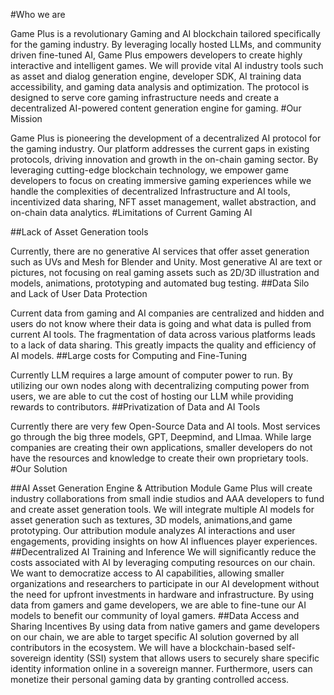 #Who we are 

Game Plus is a revolutionary Gaming and AI blockchain tailored specifically for the gaming industry. By leveraging locally hosted LLMs, and community driven fine-tuned AI, Game Plus empowers developers to create highly interactive and intelligent games. 
We will provide vital AI industry tools such as asset and dialog generation engine, developer SDK, AI training data accessibility, and gaming data analysis and optimization.
The protocol is designed to serve core gaming infrastructure needs and create a decentralized AI-powered content generation engine for gaming.
#Our Mission

Game Plus is pioneering the development of a decentralized AI protocol for the gaming industry. Our platform addresses the current gaps in existing protocols, driving innovation and growth in the on-chain gaming sector. By leveraging cutting-edge blockchain technology, we empower game developers to focus on creating immersive gaming experiences while we handle the complexities of decentralized Infrastructure and AI tools, incentivized data sharing, NFT asset management, wallet abstraction, and on-chain data analytics.
#Limitations of Current Gaming AI

##Lack of Asset Generation tools

Currently, there are no generative AI services that offer asset generation such as UVs and Mesh for Blender and Unity. Most generative AI are text or pictures, not focusing on real gaming assets such as 2D/3D illustration and models, animations, prototyping and automated bug testing. 
##Data Silo and Lack of User Data Protection

Current data from gaming and AI companies are centralized and hidden and users do not know where their data is going and what data is pulled from current AI tools. The fragmentation of data across various platforms leads to a lack of data sharing. This greatly impacts the quality and efficiency of AI models. 
##Large costs for Computing and Fine-Tuning

Currently LLM requires a large amount of computer power to run. By utilizing our own nodes along with decentralizing computing power from users, we are able to cut the cost of hosting our LLM while providing rewards to contributors.
##Privatization of Data and AI Tools

Currently there are very few Open-Source Data and AI tools. Most services go through the big three models, GPT, Deepmind, and Llmaa. While large companies are creating their own applications, smaller developers do not have the resources and knowledge to create their own proprietary tools.
#Our Solution


##AI Asset Generation Engine & Attribution Module
Game Plus will create industry collaborations from small indie studios and AAA developers to fund and create asset generation tools. We will integrate multiple AI models for asset generation such as textures, 3D models, animations,and game prototyping. Our attribution module analyzes AI interactions and user engagements, providing insights on how AI influences player experiences.
##Decentralized AI Training and Inference
We will significantly reduce the costs associated with AI by leveraging computing resources on our chain. We want to democratize access to AI capabilities, allowing smaller organizations and researchers to participate in our AI development without the need for upfront investments in hardware and infrastructure. By using data from gamers and game developers, we are able to fine-tune our AI models to benefit our community of loyal gamers.
##Data Access and Sharing Incentives
By using data from native gamers and game developers on our chain, we are able to target specific AI solution governed by all contributors in the ecosystem. We will have a blockchain-based self-sovereign identity (SSI) system that allows users to securely share specific identity information online in a sovereign manner. Furthermore, users can monetize their personal gaming data by granting controlled access.
